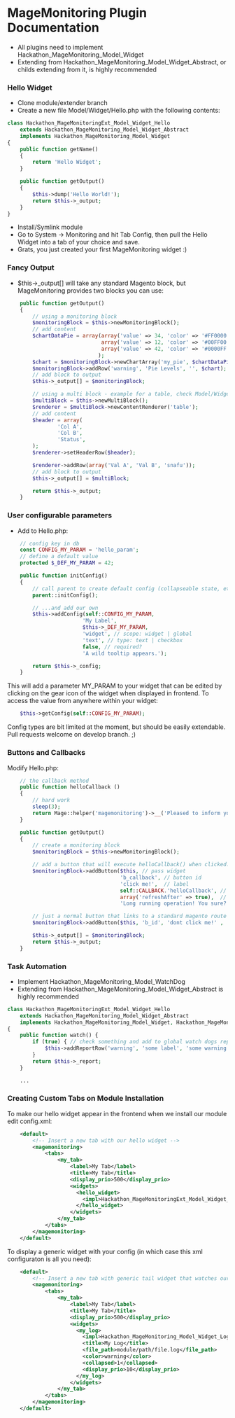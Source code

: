 MageMonitoring Plugin Documentation
===================================

- All plugins need to implement Hackathon_MageMonitoring_Model_Widget
- Extending from Hackathon_MageMonitoring_Model_Widget_Abstract, or childs extending from it, is highly recommended

### Hello Widget

- Clone module/extender branch
- Create a new file Model/Widget/Hello.php with the following contents:

```php
class Hackathon_MageMonitoringExt_Model_Widget_Hello
    extends Hackathon_MageMonitoring_Model_Widget_Abstract
    implements Hackathon_MageMonitoring_Model_Widget
{
    public function getName()
    {
        return 'Hello Widget';
    }

    public function getOutput()
    {
        $this->dump('Hello World!');
        return $this->_output;
    }
}
```

- Install/Symlink module
- Go to System -> Monitoring and hit Tab Config, then pull the Hello Widget into a tab of your choice and save.
- Grats, you just created your first MageMonitoring widget :)

### Fancy Output

- $this->_output[] will take any standard Magento block, but MageMonitoring provides two blocks you can use:

```php
    public function getOutput()
    {
        // using a monitoring block
        $monitoringBlock = $this->newMonitoringBlock();
        // add content
        $chartDataPie = array(array('value' => 34, 'color' => '#FF0000'),
                              array('value' => 12, 'color' => '#00FF00'),
                              array('value' => 42, 'color' => '#0000FF')
                             );
        $chart = $monitoringBlock->newChartArray('my_pie', $chartDataPie);
        $monitoringBlock->addRow('warning', 'Pie Levels', '', $chart);
        // add block to output
        $this->_output[] = $monitoringBlock;

        // using a multi block - example for a table, check Model/Widget/HealthCheck/ for more usage examples
        $multiBlock = $this->newMultiBlock();
        $renderer = $multiBlock->newContentRenderer('table');
        // add content
        $header = array(
                'Col A',
                'Col B',
                'Status',
        );
        $renderer->setHeaderRow($header);

        $renderer->addRow(array('Val A', 'Val B', 'snafu'));
        // add block to output
        $this->_output[] = $multiBlock;

        return $this->_output;
    }
```

### User configurable parameters

- Add to Hello.php:

```php
    // config key in db
    const CONFIG_MY_PARAM = 'hello_param';
    // define a default value
    protected $_DEF_MY_PARAM = 42;

    public function initConfig()
    {
        // call parent to create default config (collapseable state, etc)
        parent::initConfig();

        // ...and add our own
        $this->addConfig(self::CONFIG_MY_PARAM,
                        'My Label',
                        $this->_DEF_MY_PARAM,
                        'widget', // scope: widget | global
                        'text', // type: text | checkbox
                        false, // required?
                        'A wild tooltip appears.');

        return $this->_config;
    }
```

This will add a parameter MY_PARAM to your widget that can be edited by clicking on the gear icon of the widget when displayed in frontend.
To access the value from anywhere within your widget:

```php
    $this->getConfig(self::CONFIG_MY_PARAM);
```

Config types are bit limited at the moment, but should be easily extendable. Pull requests welcome on develop branch. ;)

### Buttons and Callbacks

Modify Hello.php:

```php
    // the callback method
    public function helloCallback ()
    {
        // hard work
        sleep(3);
        return Mage::helper('magemonitoring')->__('Pleased to inform you that the operation was indeed a great success! <br/> Now let me refresh that widget for you..');
    }

    public function getOutput()
    {
        // create a monitoring block
        $monitoringBlock = $this->newMonitoringBlock();

        // add a button that will execute helloCallback() when clicked. callback method needs to be in this class.
        $monitoringBlock->addButton($this, // pass widget
                                    'b_callback', // button id
                                    'click me!',  // label
                                    self::CALLBACK.'helloCallback', // pass callback name
                                    array('refreshAfter' => true),  // additional params, optional
                                    'Long running operation! You sure?'); // confirm dialog before executing, optional

        // just a normal button that links to a standard magento route
        $monitoringBlock->addButton($this, 'b_id', 'dont click me!' , '*/*/route', null, 'Last chance!');

        $this->_output[] = $monitoringBlock;
        return $this->_output;
    }
```

### Task Automation

- Implement Hackathon_MageMonitoring_Model_WatchDog
- Extending from Hackathon_MageMonitoring_Model_Widget_Abstract is highly recommended

```php
class Hackathon_MageMonitoringExt_Model_Widget_Hello
    extends Hackathon_MageMonitoring_Model_Widget_Abstract
    implements Hackathon_MageMonitoring_Model_Widget, Hackathon_MageMonitoring_Model_WatchDog
{
    public function watch() {
        if (true) { // check something and add to global watch dogs report if we got something to report
            $this->addReportRow('warning', 'some label', 'some warning');
        }
        return $this->_report;
    }

    ...
```

### Creating Custom Tabs on Module Installation

To make our hello widget appear in the frontend when we install our module edit config.xml:

```xml
    <default>
        <!-- Insert a new tab with our hello widget -->
        <magemonitoring>
            <tabs>
                <my_tab>
                    <label>My Tab</label>
                    <title>My Tab</title>
                    <display_prio>500</display_prio>
                    <widgets>
                      <hello_widget>
                        <impl>Hackathon_MageMonitoringExt_Model_Widget_Hello</impl>
                      </hello_widget>
                    </widgets>
                </my_tab>
            </tabs>
        </magemonitoring>
    </default>
```

To display a generic widget with your config (in which case this xml configuraton is all you need):

```xml
    <default>
        <!-- Insert a new tab with generic tail widget that watches our custom log file -->
        <magemonitoring>
            <tabs>
                <my_tab>
                    <label>My Tab</label>
                    <title>My Tab</title>
                    <display_prio>500</display_prio>
                    <widgets>
                      <my_log>
                        <impl>Hackathon_MageMonitoring_Model_Widget_Log_Tail</impl>
                        <title>My Log</title>
                        <file_path>module/path/file.log</file_path>
                        <color>warning</color>
                        <collapsed>1</collapsed>
                        <display_prio>10</display_prio>
                      </my_log>
                    </widgets>
                </my_tab>
            </tabs>
        </magemonitoring>
    </default>
```
